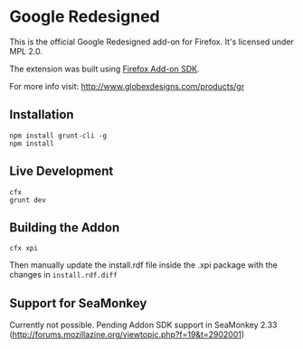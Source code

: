 # Google Redesigned

This is the official Google Redesigned add-on for Firefox. It's licensed under MPL 2.0.

The extension was built using [Firefox Add-on SDK](https://developer.mozilla.org/en-US/Add-ons/SDK).

For more info visit: http://www.globexdesigns.com/products/gr

## Installation

```
npm install grunt-cli -g
npm install
```

## Live Development

```
cfx
grunt dev
```

## Building the Addon

```
cfx xpi
```

Then manually update the install.rdf file inside the .xpi package with the changes in `install.rdf.diff`

## Support for SeaMonkey

Currently not possible. Pending Addon SDK support in SeaMonkey 2.33 (http://forums.mozillazine.org/viewtopic.php?f=19&t=2902001)